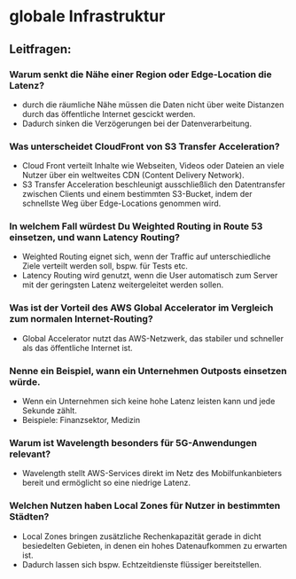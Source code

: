 # globale Infrastruktur

## Leitfragen:

### Warum senkt die Nähe einer Region oder Edge-Location die Latenz?
- durch die räumliche Nähe müssen die Daten nicht über weite Distanzen durch das öffentliche Internet gescickt werden.
- Dadurch sinken die Verzögerungen bei der Datenverarbeitung.

### Was unterscheidet CloudFront von S3 Transfer Acceleration?
- Cloud Front verteilt Inhalte wie Webseiten, Videos oder Dateien an viele Nutzer über ein weltweites CDN (Content Delivery Network).
- S3 Transfer Acceleration beschleunigt ausschließlich den Datentransfer zwischen Clients und einem bestimmten S3-Bucket, indem der schnellste Weg über Edge-Locations genommen wird.

### In welchem Fall würdest Du Weighted Routing in Route 53 einsetzen, und wann Latency Routing?
- Weighted Routing eignet sich, wenn der Traffic auf unterschiedliche Ziele verteilt werden soll, bspw. für Tests etc.
- Latency Routing wird genutzt, wenn die User automatisch zum Server mit der geringsten Latenz weitergeleitet werden sollen.

### Was ist der Vorteil des AWS Global Accelerator im Vergleich zum normalen Internet-Routing?
- Global Accelerator nutzt das AWS-Netzwerk, das stabiler und schneller als das öffentliche Internet ist.

### Nenne ein Beispiel, wann ein Unternehmen Outposts einsetzen würde.
- Wenn ein Unternehmen sich keine hohe Latenz leisten kann und jede Sekunde zählt.
- Beispiele: Finanzsektor, Medizin

### Warum ist Wavelength besonders für 5G-Anwendungen relevant?
- Wavelength stellt AWS-Services direkt im Netz des Mobilfunkanbieters bereit und ermöglicht so eine niedrige Latenz.

### Welchen Nutzen haben Local Zones für Nutzer in bestimmten Städten?
- Local Zones bringen zusätzliche Rechenkapazität gerade in dicht besiedelten Gebieten, in denen ein hohes Datenaufkommen zu erwarten ist.
- Dadurch lassen sich bspw. Echtzeitdienste flüssiger bereitstellen.